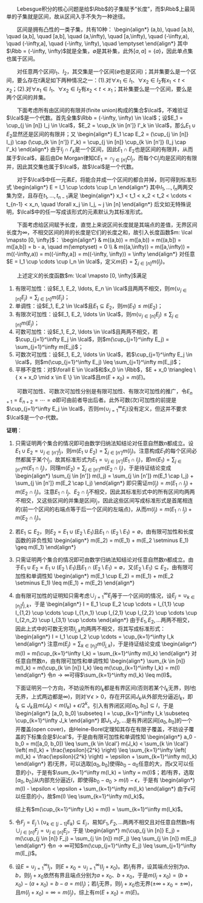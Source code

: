 　　Lebesgue积分的核心问题是给$\Rbb$的子集赋予“长度”，而$\Rbb$上最简单的子集就是<span class="violet">区间</span>，故从区间入手不失为一种途径。

　　区间是拥有<span class="violet">凸性</span>的一类子集，共有10种：
\begin{align\*}
    (a,b), \quad [a,b), \quad (a,b], \quad [a,b], \quad (a,\infty), \quad [a,\infty), \quad (-\infty,a), \quad (-\infty,a], \quad (-\infty, \infty), \quad \emptyset
\end{align\*}
其中$\Rbb = (-\infty, \infty)$就是全集，$\emptyset$是其补集，此外$[a,a] = \{ a \}$，因此单点集也属于区间。

　　对任意两个区间$I_1$、$I_2$，其交集是一个区间($\emptyset$也是区间)；其并集要么是一个区间，要么存在$t$满足如下两种情况之一：(1).对$\forall x_1 \in I_1$、$\forall x_2 \in I_2$有$x_1 < t < x_2$；(2).对$\forall x_1 \in I_1$、$\forall x_2 \in I_2$有$x_2 < t < x_1$；其补集要么是一个区间，要么是两个区间的并集。

　　下面考虑所有由<span class="violet">区间的有限并</span>(finite union)构成的集合$\Ical$，不难验证$\Ical$是一个<span class="violet">代数</span>。首先全集$\Rbb = (-\infty, \infty) \in \Ical$；设$E_1 = \cup_{j \in [n]} I_j \in \Ical$，$E_2 = \cup_{k \in [n']} I'_k \in \Ical$，那么$E_1 \cup E_2$显然还是区间的有限并；又
\begin{align\*}
    E\_1 \cap E\_2 = (\cup\_{j \in [n]} I\_j) \cap (\cup\_{k \in [n']} I'\_k) = \cup\_{j \in [n]} \cup\_{k \in [n']} (I\_j \cap I'\_k)
\end{align\*}
由于$I_j \cap I'_k$是一个区间，因此$E_1 \cap E_2$也是区间的有限并，从而属于$\Ical$，最后由De Morgan律知$\complement E_1 = \cap_{j \in [n]} \complement I_j$，而每个$\complement I_j$均是区间的有限并，因此其交集也属于$\Ical$，故$\Ical$是一个代数。

　　对于$\Ical$中任一元素$E$，将能合并成一个区间的都合并掉，则可得到标准形式
\begin{align\*}
    E = I\_1 \cup \cdots \cup I\_n
\end{align\*}
其中$I_1, \ldots, I_n$两两交集为空，且存在$t_1, \ldots, t_{n-1}$满足
\begin{align\*}
    x\_1 < t\_1 < x\_2 < t\_2 < \cdots < t\_{n-1} < x\_n, \quad \forall x\_j \in I\_j, ~ j \in [n]
\end{align\*}
后文如无特殊说明，$\Ical$中的任一写成该形式的元素默认为其标准形式。

　　下面考虑给区间赋予长度，直觉上来说<span class="violet">区间长度就是其端点的差值，无界区间长度为$\infty$，不相交区间的并的长度是它们的长度之和</span>，故引入长度函数$m: \Ical \mapsto [0, \infty]$：
\begin{align\*}
     & m((a,b)) = m([a,b)) = m((a,b]) = m([a,b]) = b - a, \quad m(\emptyset) = 0                       \\\\
     & m((a,\infty)) = m([a,\infty)) = m((-\infty,a)) = m((-\infty,a]) = m((-\infty, \infty)) = \infty
\end{align\*}
对任意$E = I_1 \cup \cdots \cup I_n \in \Ical$，<span class="red">定义</span>$m(E) = \sum_{j \in [n]} m(I_j)$。

　　上述定义的长度函数$m: \Ical \mapsto [0, \infty]$满足
1. <span class="violet">有限可加性</span>：设$E_1, E_2, \ldots, E_n \in \Ical$且两两不相交，则$m(\cup_{j \in [n]} E_j) = \sum_{j \in [n]} m(E_j)$；
2. <span class="violet">单调性</span>：设$E_1, E_2 \in \Ical$且$E_1 \subseteq E_2$，则$m(E_1) \leq m(E_2)$；
3. <span class="violet">有限次可加性</span>：设$E_1, E_2, \ldots \in \Ical$，则$m(\cup_{j \in [n]} E_j) \leq \sum_{j \in [n]} m(E_j)$；
4. <span class="violet">可数可加性</span>：设$E_1, E_2, \ldots \in \Ical$且两两不相交，若$\cup_{j=1}^\infty E_j \in \Ical$，则$m(\cup_{j=1}^\infty E_j) = \sum_{j=1}^\infty m(E_j)$；
5. <span class="violet">可数次可加性</span>：设$E_1, E_2, \ldots \in \Ical$，若$\cup_{j=1}^\infty E_j \in \Ical$，则$m(\cup_{j=1}^\infty E_j) \leq \sum_{j=1}^\infty m(E_j)$；
6. <span class="violet">平移不变性</span>：对$\forall E \in \Ical$和$x_0 \in \Rbb$，$E + x_0 \triangleq \{ x + x_0 \mid x \in E \} \in \Ical$且$m(E + x_0) = m(E)$。

　　可数可加性、可数次可加性分别是有限可加性、有限次可加性的推广，令$E_{n+1} = E_{n+2} = \cdots = \emptyset$即可由前者导出后者。此外可数(次)可加性的前提是$\cup_{j=1}^\infty E_j \in \Ical$，否则$m(\cup_{j=1}^\infty E_j)$没有定义，但这并不要求$\Ical$是一个$\sigma$-代数。

**证明**：
1. 只需证明两个集合的情况即可由数学归纳法知结论对任意自然数$n$都成立。设$E_1 \cup E_2 = \cup_{j \in [n']} I_j$，则$m(E_1 \cup E_2) = \sum_{j \in [n']} m(I_j)$。注意构成$E_1$的每个区间必然都属于某个$I_j$，故其标准形式为$E_1 = \cup_{j \in [n']} (E_1 \cap I_j)$，即$m(E_1) = \sum_{j \in [n']} m(E_1 \cap I_j)$，同理$m(E_2) = \sum_{j \in [n']} m(E_2 \cap I_j)$，于是待证结论变成
\begin{align\*}
    \sum\_{j \in [n']} m(I\_j) = \sum\_{j \in [n']} m(E\_1 \cap I\_j) + \sum\_{j \in [n']} m(E\_2 \cap I\_j)
\end{align\*}
即只需证$m(I_j) = m(E_1 \cap I_j) + m(E_2 \cap I_j)$。注意$E_1 \cap I_j$、$E_2 \cap I_j$不相交，因此其标准形式中的所有区间均两两不相交，又这些区间的并集是区间$I_j$，因此这些区间写成标准形式是首尾相连的(前一个区间的右端点等于后一个区间的左端点)，从而$m(I_j) = m(E_1 \cap I_j) + m(E_2 \cap I_j)$。

2. 若$E_1 \subseteq E_2$，则$E_2 = E_1 \cup (E_2 \setminus E_1)$且$E_1 \cap (E_2 \setminus E_1) = \emptyset$，由有限可加性和长度函数的非负性知
\begin{align\*}
    m(E\_2) = m(E\_1) + m(E\_2 \setminus E\_1) \geq m(E\_1)
\end{align\*}

3. 只需证明两个集合的情况即可由数学归纳法知结论对任意自然数$n$都成立。由于$E_1 \cup E_2 = E_1 \cup (E_2 \setminus E_1)$且$E_1 \cap (E_2 \setminus E_1) = \emptyset$，又$(E_2 \setminus E_1) \subseteq E_2$，由有限可加性和单调性知
\begin{align\*}
    m(E\_1 \cup E\_2) = m(E\_1) + m(E\_2 \setminus E\_1) \leq m(E\_1) + m(E\_2)
\end{align\*}
4. 由有限可加性的证明知只需考虑$\cup_{j=1}^\infty E_j$等于一个区间$I$的情况，设$E_j = \cup_{k \in [n_j]} I_{j,k}$，于是
\begin{align\*}
    I = E\_1 \cup E\_2 \cup \cdots = I\_{1,1} \cup I\_{1,2} \cup \cdots \cup I\_{1,n\_1} \cup I\_{2,1} \cup I\_{2,2} \cup \cdots \cup I\_{2,n\_2} \cup I\_{3,1} \cup \cdots
\end{align\*}
由于$E_1, E_2, \ldots$两两不相交，因此上式中的可数无穷项$I_{j,k}$均两两不相交，将其写成标准形式：
\begin{align\*}
    I = I\_1 \cup I\_2 \cup \cdots = \cup\_{k=1}^\infty I\_k
\end{align\*}
注意$m(E_j) = \sum_{k \in [n_j]} m(I_{j,k})$，于是待证结论变成
\begin{align\*}
    m(I) = m(\cup\_{k=1}^\infty I\_k) = \sum\_{k=1}^\infty m(I\_k)
\end{align\*}
对任意自然数$n$，由有限可加性和单调性知
\begin{align\*}
    \sum\_{k \in [n]} m(I\_k) = m(\cup\_{k \in [n]} I\_k) \leq m(\cup\_{k=1}^\infty I\_k) = m(I)
\end{align\*}
令$n \rightarrow \infty$可得$\sum_{k=1}^\infty m(I_k) \leq m(I)$。

    下面证明另一个方向，不妨设所有的$I_k$都是有界区间(否则若某个$I_k$无界，则$I$也无界，上式两边都是$\infty$)，则对$\forall \epsilon > 0$，存在开区间$J_k$从外部充分逼近$I_k$，即$I_k \subseteq J_k$且$m(J_k) < m(I_k) + \epsilon / 2^k$。引入有界闭区间$[a_0, b_0] \subseteq I$，于是
    \begin{align\*} [a\_0, b\_0] \subseteq I = \cup\_{k=1}^\infty I\_k \subseteq \cup\_{k=1}^\infty J\_k
    \end{align\*}
    即$J_1, J_2, \ldots$是有界闭区间$[a_0, b_0]$的一个<span class="violet">开覆盖</span>(open cover)，由Heine-Borel定理知其<span class="violet">存在有限子覆盖</span>，不妨设子覆盖的下标集合是$\Ical'$，于是由有限可加性和单调性知
    \begin{align\*} a\_0 - b\_0 = m([a\_0, b\_0]) \leq \sum\_{k \in \Ical'} m(J\_k) < \sum\_{k \in \Ical'} \left( m(I\_k) + \frac{\epsilon}{2^k} \right) \leq \sum\_{k=1}^\infty \left( m(I\_k) + \frac{\epsilon}{2^k} \right) = \epsilon + \sum\_{k=1}^\infty m(I\_k)
    \end{align\*}
    若$I$无界，可以选取$[a_0, b_0]$使得$b_0 - a_0$任意的大，而$\epsilon$又可以任意的小，于是有$\sum_{k=1}^\infty m(I_k) = \infty = m(I)$；若$I$有界，选取$[a_0, b_0]$从内部充分逼近$I$，即使得$b_0 - a_0 > m(I) - \epsilon$，于是有
    \begin{align\*} m(I) - \epsilon < \epsilon + \sum\_{k=1}^\infty m(I\_k)
    \end{align\*}
    由于$\epsilon$可以任意的小，故$m(I) \leq \sum_{k=1}^\infty m(I_k)$。

    综上有$m(\cup_{k=1}^\infty I_k) = m(I) = \sum_{k=1}^\infty m(I_k)$。

5. 令$F_j = E_j \setminus (\cup_{k \in [j-1]} E_k) \subseteq E_j$，易知$F_1, F_2, \ldots$两两不相交且对任意自然数$n$有$\cup_{j \in [n]} F_j = \cup_{j \in [n]} E_j$，于是
\begin{align\*}
    m(\cup\_{j \in [n]} E\_j) = m(\cup\_{j \in [n]} F\_j) = \sum\_{j \in [n]} m(F\_j) \leq \sum\_{j \in [n]} m(E\_j)
\end{align\*}
令$n \rightarrow \infty$可知$m(\cup_{j=1}^\infty E_j) \leq \sum_{j=1}^\infty m(E_j)$。
  
6. 设$E = \cup_{j=1}^\infty I_j$，则$E + x_0 = \cup_{j=1}^\infty (I_j + x_0)$。若$I_j$有界，设其端点分别为$a$、$b$，则$I_j + x_0$依然有界且端点分别为$a + x_0$、$b + x_0$，于是$m(I_j + x_0) = (b + x_0) - (a + x_0) = b - a = m(I_j)$；若$I_j$无界，则$I_j + x_0$也无界($\pm \infty + x_0 = \pm \infty$)，且$m(I_j + x_0) = \infty = m(I_j)$，综上有$m(E + x_0) = m(E)$。


